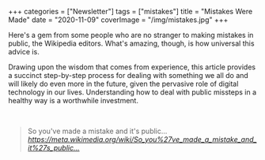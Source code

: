 +++
categories = ["Newsletter"]
tags = ["mistakes"]
title = "Mistakes Were Made"
date = "2020-11-09"
coverImage = "/img/mistakes.jpg"
+++

Here's a gem from some people who are no stranger to making mistakes in public, the Wikipedia editors. What's amazing, though, is how universal this advice is.
 
<!--more-->

Drawing upon the wisdom that comes from experience, this article provides a succinct step-by-step process for dealing with something we all do and will likely do even more in the future, given the pervasive role of digital technology in our lives. Understanding how to deal with public missteps in a healthy way is a worthwhile investment.

<br>

<blockquote class="quoteback" darkmode="" data-title="So%20you've%20made%20a%20mistake%20and%20it's%20public...%20-%20Meta" data-author="" cite="https://meta.wikimedia.org/wiki/So_you%27ve_made_a_mistake_and_it%27s_public...">
So you've made a mistake and it's public...
<footer><cite> <a href="https://meta.wikimedia.org/wiki/So_you%27ve_made_a_mistake_and_it%27s_public...">https://meta.wikimedia.org/wiki/So_you%27ve_made_a_mistake_and_it%27s_public...</a></cite></footer>
</blockquote><script note="" src="https://cdn.jsdelivr.net/gh/Blogger-Peer-Review/quotebacks@1/quoteback.js"></script>
